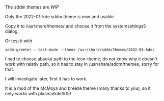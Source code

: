The sddm themes are *WIP*

Only the 2022-01-kde sddm theme is new and usable.

Copy it to /usr/share/themes/ and choose it from the systemsettings5 dialog.

Or test it with

```
sddm-greeter --test-mode --theme /usr/share/sddm/themes/2022-01-kde/
```

I had to choose absolut path to the icon-theme, do not know why it doesn't work with relativ path, so it has to stay in /usr/share/sddm/themes, sorry for that.

I will investigate later, first it has to work.

It is a mod of the McMoya and breeze theme  (many thanks to you), so it only works with plasma/kde/kf5!
